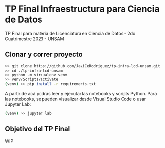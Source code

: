 # TP Final Infraestructura para Ciencia de Datos

TP Final para materia de Licenciatura en Ciencia de Datos - 2do Cuatrimestre 2023 - UNSAM

## Clonar y correr proyecto

```sh
>> git clone https://github.com/JaviCeRodriguez/tp-infra-lcd-unsam.git
>> cd ./tp-infra-lcd-unsam
>> python -m virtualenv venv
>> venv/Scripts/activate
(venv) >> pip install -r requirements.txt 
```

A partir de acá podrás leer y ejecutar las notebooks y scripts Python. Para las notebooks, se pueden visualizar desde Visual Studio Code o usar Jupyter Lab:

```sh
(venv) >> jupyter lab
```

## Objetivo del TP Final

WIP

